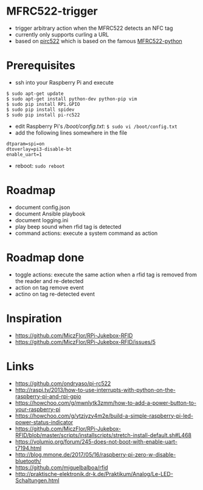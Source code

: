 # MFRC522-trigger

* trigger arbitrary action when the MFRC522 detects an NFC tag
* currently only supports curling a URL
* based on [pirc522](https://github.com/ondryaso/pi-rc522) which is based on the famous 
[MFRC522-python](https://github.com/mxgxw/MFRC522-python)

# Prerequisites

* ssh into your Raspberry Pi and execute
```
$ sudo apt-get update
$ sudo apt-get install python-dev python-pip vim
$ sudo pip install RPi.GPIO
$ sudo pip install spidev
$ sudo pip install pi-rc522
```
* edit Raspberry Pi's */boot/config.txt*: `$ sudo vi /boot/config.txt`
* add the following lines somewhere in the file
```
dtparam=spi=on
dtoverlay=pi3-disable-bt
enable_uart=1
```
* reboot: `sudo reboot`

# Roadmap

* document config.json
* document Ansible playbook
* document logging.ini
* play beep sound when rfid tag is detected
* command actions: execute a system command as action

# Roadmap done

* toggle actions: execute the same action when a rfid tag is removed from the reader and re-detected
* action on tag remove event
* actino on tag re-detected event

# Inspiration

* https://github.com/MiczFlor/RPi-Jukebox-RFID
* https://github.com/MiczFlor/RPi-Jukebox-RFID/issues/5

# Links

* https://github.com/ondryaso/pi-rc522
* http://raspi.tv/2013/how-to-use-interrupts-with-python-on-the-raspberry-pi-and-rpi-gpio
* https://howchoo.com/g/mwnlytk3zmm/how-to-add-a-power-button-to-your-raspberry-pi
* https://howchoo.com/g/ytzjyzy4m2e/build-a-simple-raspberry-pi-led-power-status-indicator
* https://github.com/MiczFlor/RPi-Jukebox-RFID/blob/master/scripts/installscripts/stretch-install-default.sh#L468
* https://volumio.org/forum/245-does-not-boot-with-enable-uart-t7194.html
* http://blog.mmone.de/2017/05/16/raspberry-pi-zero-w-disable-bluetooth/
* https://github.com/miguelbalboa/rfid
* http://praktische-elektronik.dr-k.de/Praktikum/Analog/Le-LED-Schaltungen.html
